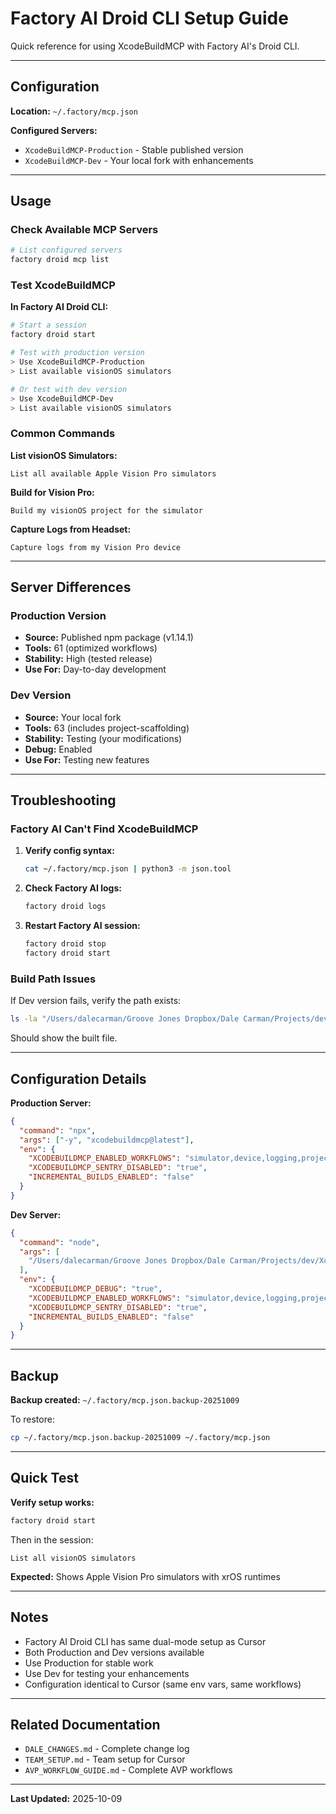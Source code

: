 # Factory AI Droid CLI Setup Guide

Quick reference for using XcodeBuildMCP with Factory AI's Droid CLI.

---

## Configuration

**Location:** `~/.factory/mcp.json`

**Configured Servers:**
- `XcodeBuildMCP-Production` - Stable published version
- `XcodeBuildMCP-Dev` - Your local fork with enhancements

---

## Usage

### Check Available MCP Servers

```bash
# List configured servers
factory droid mcp list
```

### Test XcodeBuildMCP

**In Factory AI Droid CLI:**

```bash
# Start a session
factory droid start

# Test with production version
> Use XcodeBuildMCP-Production
> List available visionOS simulators

# Or test with dev version
> Use XcodeBuildMCP-Dev
> List available visionOS simulators
```

### Common Commands

**List visionOS Simulators:**
```
List all available Apple Vision Pro simulators
```

**Build for Vision Pro:**
```
Build my visionOS project for the simulator
```

**Capture Logs from Headset:**
```
Capture logs from my Vision Pro device
```

---

## Server Differences

### Production Version
- **Source:** Published npm package (v1.14.1)
- **Tools:** 61 (optimized workflows)
- **Stability:** High (tested release)
- **Use For:** Day-to-day development

### Dev Version
- **Source:** Your local fork
- **Tools:** 63 (includes project-scaffolding)
- **Stability:** Testing (your modifications)
- **Debug:** Enabled
- **Use For:** Testing new features

---

## Troubleshooting

### Factory AI Can't Find XcodeBuildMCP

1. **Verify config syntax:**
   ```bash
   cat ~/.factory/mcp.json | python3 -m json.tool
   ```

2. **Check Factory AI logs:**
   ```bash
   factory droid logs
   ```

3. **Restart Factory AI session:**
   ```bash
   factory droid stop
   factory droid start
   ```

### Build Path Issues

If Dev version fails, verify the path exists:
```bash
ls -la "/Users/dalecarman/Groove Jones Dropbox/Dale Carman/Projects/dev/XcodeBuildMCP/build/index.js"
```

Should show the built file.

---

## Configuration Details

**Production Server:**
```json
{
  "command": "npx",
  "args": ["-y", "xcodebuildmcp@latest"],
  "env": {
    "XCODEBUILDMCP_ENABLED_WORKFLOWS": "simulator,device,logging,project-discovery,ui-testing",
    "XCODEBUILDMCP_SENTRY_DISABLED": "true",
    "INCREMENTAL_BUILDS_ENABLED": "false"
  }
}
```

**Dev Server:**
```json
{
  "command": "node",
  "args": [
    "/Users/dalecarman/Groove Jones Dropbox/Dale Carman/Projects/dev/XcodeBuildMCP/build/index.js"
  ],
  "env": {
    "XCODEBUILDMCP_DEBUG": "true",
    "XCODEBUILDMCP_ENABLED_WORKFLOWS": "simulator,device,logging,project-discovery,ui-testing,project-scaffolding",
    "XCODEBUILDMCP_SENTRY_DISABLED": "true",
    "INCREMENTAL_BUILDS_ENABLED": "false"
  }
}
```

---

## Backup

**Backup created:** `~/.factory/mcp.json.backup-20251009`

To restore:
```bash
cp ~/.factory/mcp.json.backup-20251009 ~/.factory/mcp.json
```

---

## Quick Test

**Verify setup works:**

```bash
factory droid start
```

Then in the session:
```
List all visionOS simulators
```

**Expected:** Shows Apple Vision Pro simulators with xrOS runtimes

---

## Notes

- Factory AI Droid CLI has same dual-mode setup as Cursor
- Both Production and Dev versions available
- Use Production for stable work
- Use Dev for testing your enhancements
- Configuration identical to Cursor (same env vars, same workflows)

---

## Related Documentation

- `DALE_CHANGES.md` - Complete change log
- `TEAM_SETUP.md` - Team setup for Cursor
- `AVP_WORKFLOW_GUIDE.md` - Complete AVP workflows

---

**Last Updated:** 2025-10-09

